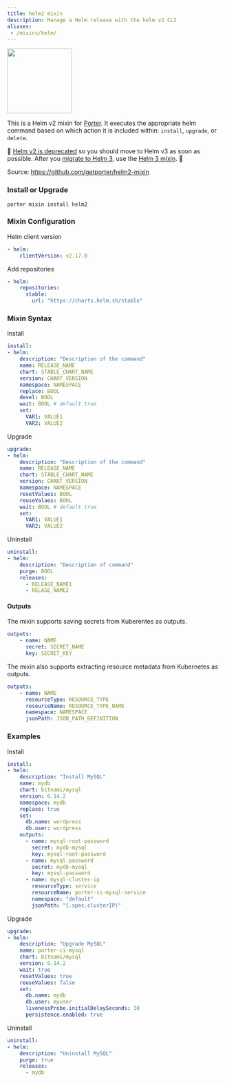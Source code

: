 ```yaml
---
title: helm2 mixin
description: Manage a Helm release with the helm v2 CLI
aliases:
 - /mixins/helm/
---
```


<img src="/images/mixins/helm.svg" class="mixin-logo" style="width: 150px"/>

This is a Helm v2 mixin for [Porter](https://github.com/getporter/porter). It
executes the appropriate helm command based on which action it is included
within: `install`, `upgrade`, or `delete`.

🚨 [Helm v2 is deprecated](https://helm.sh/blog/helm-2-becomes-unsupported/) so
you should move to Helm v3 as soon as possible. After you [migrate to Helm
3](https://helm.sh/docs/topics/v2_v3_migration/), use the [Helm 3
mixin](/mixins/helm3/). 🚀

Source: https://github.com/getporter/helm2-mixin

### Install or Upgrade

```shell
porter mixin install helm2
```

### Mixin Configuration

Helm client version

```yaml
- helm:
    clientVersion: v2.17.0
```

Add repositories

```yaml
- helm:
    repositories:
      stable:
        url: "https://charts.helm.sh/stable"
```

### Mixin Syntax

Install

```yaml
install:
- helm:
    description: "Description of the command"
    name: RELEASE_NAME
    chart: STABLE_CHART_NAME
    version: CHART_VERSION
    namespace: NAMESPACE
    replace: BOOL
    devel: BOOL
    wait: BOOL # default true
    set:
      VAR1: VALUE1
      VAR2: VALUE2
```

Upgrade

```yaml
upgrade:
- helm:
    description: "Description of the command"
    name: RELEASE_NAME
    chart: STABLE_CHART_NAME
    version: CHART_VERSION
    namespace: NAMESPACE
    resetValues: BOOL
    reuseValues: BOOL
    wait: BOOL # default true
    set:
      VAR1: VALUE1
      VAR2: VALUE2
```

Uninstall

```yaml
uninstall:
- helm:
    description: "Description of command"
    purge: BOOL
    releases:
      - RELEASE_NAME1
      - RELASE_NAME2
```

#### Outputs

The mixin supports saving secrets from Kuberentes as outputs.

```yaml
outputs:
    - name: NAME
      secret: SECRET_NAME
      key: SECRET_KEY
```

The mixin also supports extracting resource metadata from Kubernetes as outputs.

```yaml
outputs:
    - name: NAME
      resourceType: RESOURCE_TYPE
      resourceName: RESOURCE_TYPE_NAME
      namespace: NAMESPACE
      jsonPath: JSON_PATH_DEFINITION
```

### Examples

Install

```yaml
install:
- helm:
    description: "Install MySQL"
    name: mydb
    chart: bitnami/mysql
    version: 6.14.2
    namespace: mydb
    replace: true
    set:
      db.name: wordpress
      db.user: wordpress
    outputs:
      - name: mysql-root-password
        secret: mydb-mysql
        key: mysql-root-password
      - name: mysql-password
        secret: mydb-mysql
        key: mysql-password
      - name: mysql-cluster-ip
        resourceType: service
        resourceName: porter-ci-mysql-service
        namespace: "default"
        jsonPath: "{.spec.clusterIP}"
```

Upgrade

```yaml
upgrade:
- helm:
    description: "Upgrade MySQL"
    name: porter-ci-mysql
    chart: bitnami/mysql
    version: 6.14.2
    wait: true
    resetValues: true
    reuseValues: false
    set:
      db.name: mydb
      db.user: myuser
      livenessProbe.initialDelaySeconds: 30
      persistence.enabled: true
```

Uninstall

```yaml
uninstall:
- helm:
    description: "Uninstall MySQL"
    purge: true
    releases:
      - mydb
```
